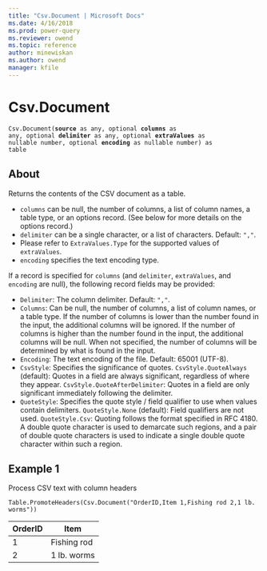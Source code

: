 ```yaml
---
title: "Csv.Document | Microsoft Docs"
ms.date: 4/16/2018
ms.prod: power-query
ms.reviewer: owend
ms.topic: reference
author: minewiskan
ms.author: owend
manager: kfile
---
```

# Csv.Document
<code>Csv.Document(<b>source</b> as any, optional <b>columns</b> as any, optional <b>delimiter</b> as any, optional <b>extraValues</b> as nullable number, optional <b>encoding</b> as nullable number) as table</code>

## About
Returns the contents of the CSV document as a table. <ul> <li> <code>columns</code> can be null, the number of columns, a list of column names, a table type, or an options record. (See below for more details on the options record.)</li> <li> <code>delimiter</code> can be a single character, or a list of characters. Default: <code>","</code>.</li> <li> Please refer to <code>ExtraValues.Type</code> for the supported values of <code>extraValues</code>.</li> <li> <code>encoding</code> specifies the text encoding type.</li> </ul> If a record is specified for <code>columns</code> (and <code>delimiter</code>, <code>extraValues</code>, and <code>encoding</code> are null), the following record fields may be provided: <ul> <li> <code>Delimiter</code>: The column delimiter. Default: <code>","</code>.</li> <li> <code>Columns</code>: Can be null, the number of columns, a list of column names, or a table type. If the number of columns is lower than the number found in the input, the additional columns will be ignored. If the number of columns is higher than the number found in the input, the additional columns will be null. When not specified, the number of columns will be determined by what is found in the input.</li> <li> <code>Encoding</code>: The text encoding of the file. Default: 65001 (UTF-8).</li> <li> <code>CsvStyle</code>: Specifies the significance of quotes. <code>CsvStyle.QuoteAlways</code> (default): Quotes in a field are always significant, regardless of where they appear. <code>CsvStyle.QuoteAfterDelimiter</code>: Quotes in a field are only significant immediately following the delimiter.</li> <li> <code>QuoteStyle</code>: Specifies the quote style / field qualifier to use when values contain delimiters. <code>QuoteStyle.None</code> (default): Field qualifiers are not used. <code>QuoteStyle.Csv</code>: Quoting follows the format specified in RFC 4180. A double quote character is used to demarcate such regions, and a pair of double quote characters is used to indicate a single double quote character within such a region.</li> </ul> 


## Example 1
Process CSV text with column headers

```
Table.PromoteHeaders(Csv.Document("OrderID,Item 1,Fishing rod 2,1 lb. worms"))
```

|OrderID  |Item  |
|---------|---------|
|1     |   Fishing rod      |
|2     |   1 lb. worms      |

